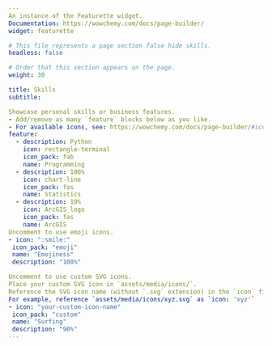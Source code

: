 ```yaml
---
An instance of the Featurette widget.
Documentation: https://wowchemy.com/docs/page-builder/
widget: featurette

# This file represents a page section false hide skills.
headless: false

# Order that this section appears on the page.
weight: 30

title: Skills
subtitle:

Showcase personal skills or business features.
- Add/remove as many `feature` blocks below as you like.
- For available icons, see: https://wowchemy.com/docs/page-builder/#icons
feature:
  - description: Python
    icon: rectangle-terminal
    icon_pack: fab
    name: Programming
  - description: 100%
    icon: chart-line
    icon_pack: fas
    name: Statistics
  - description: 10%
    icon: ArcGIS_logo
    icon_pack: fas
    name: ArcGIS
Uncomment to use emoji icons.
- icon: ":smile:"
 icon_pack: "emoji"
 name: "Emojiness"
 description: "100%"

Uncomment to use custom SVG icons.
Place your custom SVG icon in `assets/media/icons/`.
Reference the SVG icon name (without `.svg` extension) in the `icon` field.
For example, reference `assets/media/icons/xyz.svg` as `icon: 'xyz'`
- icon: "your-custom-icon-name"
 icon_pack: "custom"
 name: "Surfing"
 description: "90%"
---
```

